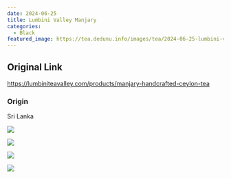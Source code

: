 ```yaml
---
date: 2024-06-25
title: Lumbini Valley Manjary
categories:
  - Black
featured_image: https://tea.dedunu.info/images/tea/2024-06-25-lumbini-valley-manjari-1.jpeg
---
```


## Original Link

<https://lumbiniteavalley.com/products/manjary-handcrafted-ceylon-tea>

### Origin

Sri Lanka

![](https://tea.dedunu.info/images/tea/2024-06-25-lumbini-valley-manjari-2.jpeg)

![](https://tea.dedunu.info/images/tea/2024-06-25-lumbini-valley-manjari-3.jpeg)

![](https://tea.dedunu.info/images/tea/2024-06-25-lumbini-valley-manjari-4.jpeg)

![](https://tea.dedunu.info/images/tea/2024-06-25-lumbini-valley-manjari-5.jpeg)
